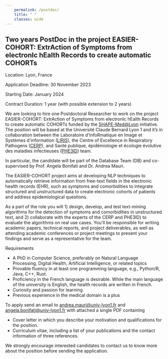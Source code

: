 ```yaml
---
    permalink: /postdoc/
    title: " "
    classes: wide
---
```


## Two years PostDoc in the project EASIER-COHORT: ExtrAction of Symptoms from electronIc hEalth Records to create automatic COHORTs

Location: Lyon, France

Application Deadline:  30 November 2023 

Starting Date: January 2024

Contract Duration:  1 year (with possible extension to 2 years)


We are looking to hire one Postdoctoral Researcher to work on the project EASIER-COHORT: ExtrAction of Symptoms from electronIc hEalth Records to create automatic COHORTs funded by the [SHAPE-Med@Lyon](https://www.shape-med-lyon.fr/projet/) initiative. The position will be based at the Université Claude Bernard Lyon 1 and it’s in collaboration between the Laboratoire d'InfoRmatique en Image et Systèmes d'information ([LIRIS](https://liris.cnrs.fr/liris)), the Centre of Excellence in Respiratory Pathogens ([CERP](https://ciri.ens-lyon.fr/cerp)), and Santé publique, épidémiologie et écologie évolutive des maladies infectieuses ([PHE3ID](https://ciri.ens-lyon.fr/teams/PHE3ID)) team.

In particular, the candidate will be part of the Database Team (DB) and co-supervised by Prof. Angela Bonifati and Dr. Andrea Mauri.

The EASIER-COHORT project aims at developing NLP techniques to automatically retrieve information from free-text fields in the electronic health records (EHR), such as symptoms and comorbidities to integrate structured and unstructured data to create electronic cohorts of patients and address epidemiological questions.

As a part of the role you will 1) design, develop, and test text-mining algorithms for the detection of symptoms and comorbidities in unstructured text, and 2) collaborate with the experts of the CERP and PHE3ID) to evaluate the algorithms on real use cases. You'll be responsible for writing academic papers, technical reports, and project deliverables, as well as attending academic conferences or project meetings to present your findings and serve as a representative for the team.

Requirements
- A PhD in Computer Science, preferably on Natural Language Processing, Digital Health, Artificial Intelligence, or related topics
- Provable fluency in at least one programming language, e.g., Python/R, Java, C++, Rust.
- Proficiency in the French language is desirable. While the main language of the university is English, the health records are written in French.
- Curiosity and passion for learning
- Previous experience in the medical domain is a plus

To apply send an email to andrea.mauri@univ-lyon1.fr and angela.bonifati@univ-lyon1.fr  with attached a single PDF containing
- Cover letter in which you describe your motivation and qualifications for the position.
- Curriculum vitae, including a list of your publications and the contact information of three references.

We strongly encourage interested candidates to contact us to know more about the position before sending the application.

 





